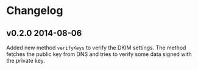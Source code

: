 # Changelog

## v0.2.0 2014-08-06

Added new method `verifyKeys` to verify the DKIM settings. The method fetches the public key from DNS and tries to verify some data signed with the private key.